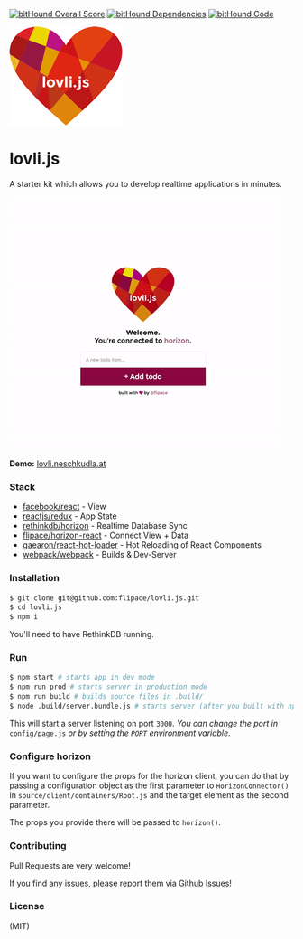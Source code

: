 [![bitHound Overall Score](https://www.bithound.io/github/flipace/lovli.js/badges/score.svg)](https://www.bithound.io/github/flipace/lovli.js)
[![bitHound Dependencies](https://www.bithound.io/github/flipace/lovli.js/badges/dependencies.svg)](https://www.bithound.io/github/flipace/lovli.js/master/dependencies/npm)
[![bitHound Code](https://www.bithound.io/github/flipace/lovli.js/badges/code.svg)](https://www.bithound.io/github/flipace/lovli.js)

![lovli.js](static/images/logo-small.png)
# lovli.js
A starter kit which allows you to develop realtime applications in minutes.

![lovli.js Preview](static/images/preview.gif)

**Demo:** [lovli.neschkudla.at](http://lovli.neschkudla.at/)

### Stack

- [facebook/react](https://github.com/facebook/react) - View
- [reactjs/redux](https://github.com/reactjs/redux) - App State
- [rethinkdb/horizon](https://github.com/rethinkdb/horizon) - Realtime Database Sync
- [flipace/horizon-react](https://github.com/flipace/horizon-react) - Connect View + Data
- [gaearon/react-hot-loader](https://github.com/gaearon/react-hot-loader) - Hot Reloading of React Components
- [webpack/webpack](https://github.com/webpack/webpack) - Builds & Dev-Server

### Installation
``` bash
$ git clone git@github.com:flipace/lovli.js.git
$ cd lovli.js
$ npm i
```

You'll need to have RethinkDB running.

### Run
``` bash
$ npm start # starts app in dev mode
$ npm run prod # starts server in production mode
$ npm run build # builds source files in .build/
$ node .build/server.bundle.js # starts server (after you built with npm run build)
```

This will start a server listening on port ```3000```.
*You can change the port in* ```config/page.js``` *or by setting the ```PORT``` environment variable*.

### Configure horizon
If you want to configure the props for the horizon client, you can do that
by passing a configuration object as the first parameter to ```HorizonConnector()``` in ```source/client/containers/Root.js``` and the target element as the second parameter.

The props you provide there will be passed to ```horizon()```.

### Contributing

Pull Requests are very welcome!

If you find any issues, please report them via [Github Issues](https://github.com/flipace/lovli.js/issues)!

### License
(MIT)
